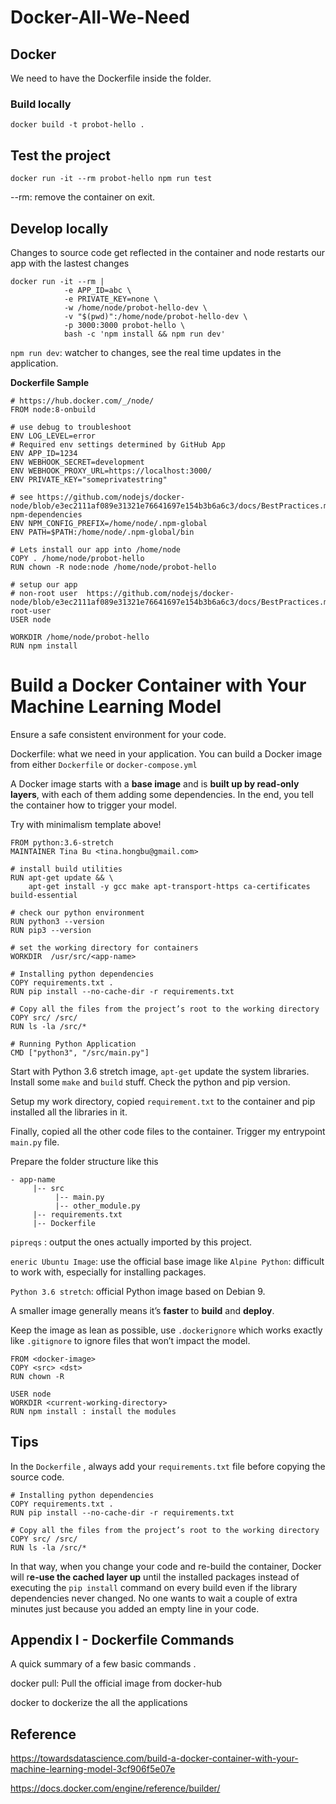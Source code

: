 # Docker-All-We-Need
## Docker

We need to have the Dockerfile inside the folder.

### Build locally

```
docker build -t probot-hello .
```

## Test the project

```
docker run -it --rm probot-hello npm run test
```

--rm: remove the container on exit. 

## Develop locally 

 Changes to source code get reflected in the container and node restarts our app with the lastest changes

```
docker run -it --rm |
			-e APP_ID=abc \
			-e PRIVATE_KEY=none \
			-w /home/node/probot-hello-dev \
			-v "$(pwd)":/home/node/probot-hello-dev \
			-p 3000:3000 probot-hello \
			bash -c 'npm install && npm run dev'
```

`npm run dev`: watcher to changes, see the real time updates in the application.



**Dockerfile Sample**

```
# https://hub.docker.com/_/node/
FROM node:8-onbuild

# use debug to troubleshoot
ENV LOG_LEVEL=error
# Required env settings determined by GitHub App
ENV APP_ID=1234
ENV WEBHOOK_SECRET=development
ENV WEBHOOK_PROXY_URL=https://localhost:3000/
ENV PRIVATE_KEY="someprivatestring"

# see https://github.com/nodejs/docker-node/blob/e3ec2111af089e31321e76641697e154b3b6a6c3/docs/BestPractices.md#global-npm-dependencies
ENV NPM_CONFIG_PREFIX=/home/node/.npm-global
ENV PATH=$PATH:/home/node/.npm-global/bin

# Lets install our app into /home/node
COPY . /home/node/probot-hello
RUN chown -R node:node /home/node/probot-hello

# setup our app
# non-root user  https://github.com/nodejs/docker-node/blob/e3ec2111af089e31321e76641697e154b3b6a6c3/docs/BestPractices.md#non-root-user
USER node

WORKDIR /home/node/probot-hello
RUN npm install
```





# Build a Docker Container with Your Machine Learning Model

Ensure a safe consistent environment for your code. 

Dockerfile: what we need in your application.  You can build a Docker image from either `Dockerfile` or `docker-compose.yml`

A Docker image starts with a **base image** and is **built up by read-only layers**, with each of them adding some dependencies. In the end, you tell the container how to trigger your model.

Try with minimalism template above!

```
FROM python:3.6-stretch
MAINTAINER Tina Bu <tina.hongbu@gmail.com>

# install build utilities
RUN apt-get update && \
	apt-get install -y gcc make apt-transport-https ca-certificates build-essential

# check our python environment
RUN python3 --version
RUN pip3 --version

# set the working directory for containers
WORKDIR  /usr/src/<app-name>

# Installing python dependencies
COPY requirements.txt .
RUN pip install --no-cache-dir -r requirements.txt

# Copy all the files from the project’s root to the working directory
COPY src/ /src/
RUN ls -la /src/*

# Running Python Application
CMD ["python3", "/src/main.py"]
```

Start with Python 3.6 stretch image, `apt-get` update the system libraries. Install some `make` and `build` stuff. Check the python and pip version. 

Setup my work directory, copied `requirement.txt` to the container and pip installed all the libraries in it. 

Finally, copied all the other code files to the container. Trigger my entrypoint `main.py` file. 

Prepare the folder structure like this

```
- app-name
     |-- src
          |-- main.py
          |-- other_module.py
     |-- requirements.txt
     |-- Dockerfile
```

`pipreqs` : output the ones actually imported by this project. 

`eneric Ubuntu Image`: use the official base image like `Alpine Python`: difficult to work with, especially for installing packages.

`Python 3.6 stretch`: official Python image based on Debian 9. 

A smaller image generally means it’s **faster** to **build** and **deploy**.

Keep the image as lean as possible, use `.dockerignore` which works exactly like `.gitignore` to ignore files that won’t impact the model.

```
FROM <docker-image>
COPY <src> <dst> 
RUN chown -R 

USER node 
WORKDIR <current-working-directory>
RUN npm install : install the modules 
```



## Tips

In the `Dockerfile` , always add your `requirements.txt` file before copying the source code.

```
# Installing python dependencies
COPY requirements.txt .
RUN pip install --no-cache-dir -r requirements.txt

# Copy all the files from the project’s root to the working directory
COPY src/ /src/
RUN ls -la /src/*
```

 In that way, when you change your code and re-build the container, Docker will r**e-use the cached layer up** until the installed packages instead of executing the `pip install` command on every build even if the library dependencies never changed. No one wants to wait a couple of extra minutes just because you added an empty line in your code.



## Appendix I - Dockerfile Commands

A quick summary of a few basic commands .



docker pull: Pull the official image from docker-hub



docker to dockerize the all the applications 



## Reference

https://towardsdatascience.com/build-a-docker-container-with-your-machine-learning-model-3cf906f5e07e

https://docs.docker.com/engine/reference/builder/